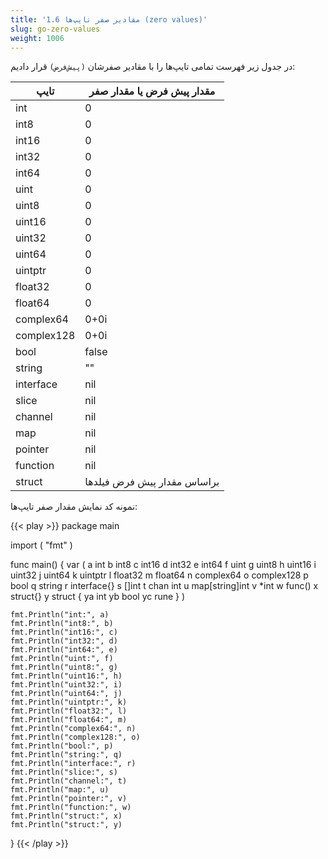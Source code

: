 ```yaml
---
title: '1.6 مقادیر صفر تایپ‌ها (zero values)'
slug: go-zero-values
weight: 1006
---
```


در جدول زیر فهرست تمامی تایپ‌ها را با مقادیر صفرشان `(پیش‌فرض)` قرار دادیم:

| تایپ  |   مقدار پیش فرض یا مقدار صفر           |
|-----------|--------|
| int   | 0 |
| int8     | 0 |
| int16     | 0 |
| int32     |  0 |
| int64     |  0 |
| uint     | 0 |
| uint8     |  0 |
| uint16     |  0 |
| uint32     |  0 |
| uint64     |  0 |
| uintptr     | 0 |
| float32     |  0 |
| float64     |  0 |
| complex64     |  0+0i |
| complex128     | 0+0i |
| bool     |  false |
| string     |  "" |
| interface     |  nil |
| slice     |  nil |
| channel     |  nil |
| map     |  nil |
| pointer     |  nil |
| function     |  nil |
| struct     |  براساس مقدار پیش فرض فیلدها|


نمونه کد نمایش مقدار صفر تایپ‌ها:

{{< play >}}
package main

import (
	"fmt"
)

func main() {
	var (
		a int
		b int8
		c int16
		d int32
		e int64
		f uint
		g uint8
		h uint16
		i uint32
		j uint64
		k uintptr
		l float32
		m float64
		n complex64
		o complex128
		p bool
		q string
		r interface{}
		s []int
		t chan int
		u map[string]int
		v *int
		w func()
		x struct{}
		y struct {
			ya int
			yb bool
			yc rune
		}
	)

	fmt.Println("int:", a)
	fmt.Println("int8:", b)
	fmt.Println("int16:", c)
	fmt.Println("int32:", d)
	fmt.Println("int64:", e)
	fmt.Println("uint:", f)
	fmt.Println("uint8:", g)
	fmt.Println("uint16:", h)
	fmt.Println("uint32:", i)
	fmt.Println("uint64:", j)
	fmt.Println("uintptr:", k)
	fmt.Println("float32:", l)
	fmt.Println("float64:", m)
	fmt.Println("complex64:", n)
	fmt.Println("complex128:", o)
	fmt.Println("bool:", p)
	fmt.Println("string:", q)
	fmt.Println("interface:", r)
	fmt.Println("slice:", s)
	fmt.Println("channel:", t)
	fmt.Println("map:", u)
	fmt.Println("pointer:", v)
	fmt.Println("function:", w)
	fmt.Println("struct:", x)
	fmt.Println("struct:", y)
}
{{< /play >}}